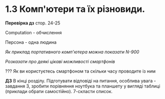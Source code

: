 # 1.3 Комп'ютери та їх різновиди.

**Перевірка дз** стор. 24-25

Computation - обчислення

Персона - одна людина

*Як приклад портативного комп'ютера можна показати N-900*

*Розказати про деякі цікаві можливості смартфонів*

??? Як ви користуєтесь смартфоном та скільки часу проводите із ним

**ДЗ**
В кінці розділу. Підготувати відповіді на питання, особлива увага - завдання 3, зробити порівняння  ноутбука та планшету у вигляді таблиці (приклади обрати самостійно). 7-скласти список.